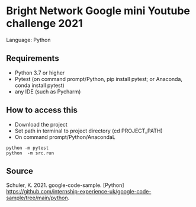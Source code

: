 # Bright Network Google mini Youtube challenge 2021

Language: Python

## Requirements
- Python 3.7 or higher
- Pytest (on command prompt/Python, pip install pytest; or Anaconda, conda install pytest)
- any IDE (such as Pycharm)

## How to access this
- Download the project
- Set path in terminal to project directory (cd PROJECT_PATH)
- On command prompt/Python/AnacondaL
```
python -m pytest
python  -m src.run
```

## Source
Schuler, K. 2021. google-code-sample. [Python] https://github.com/internship-experience-uk/google-code-sample/tree/main/python.
